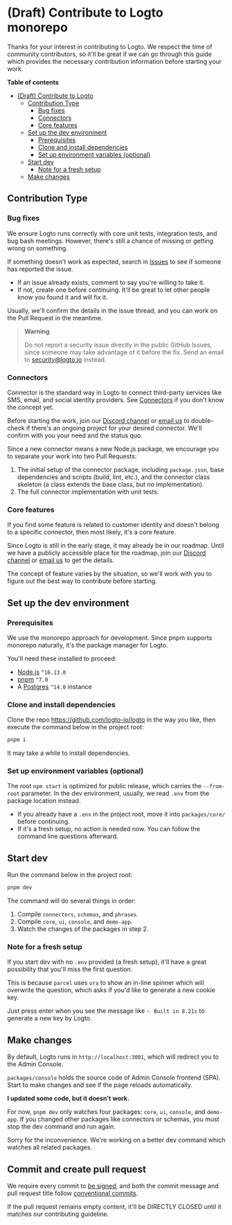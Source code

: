 # (Draft) Contribute to Logto monorepo

Thanks for your interest in contributing to Logto. We respect the time of community contributors, so it'll be great if we can go through this guide which provides the necessary contribution information before starting your work.

**Table of contents**

- [(Draft) Contribute to Logto](#draft-contribute-to-logto)
  - [Contribution Type](#contribution-type)
    - [Bug fixes](#bug-fixes)
    - [Connectors](#connectors)
    - [Core features](#core-features)
  - [Set up the dev environment](#set-up-the-dev-environment)
    - [Prerequisites](#prerequisites)
    - [Clone and install dependencies](#clone-and-install-dependencies)
    - [Set up environment variables (optional)](#set-up-environment-variables-optional)
  - [Start dev](#start-dev)
    - [Note for a fresh setup](#note-for-a-fresh-setup)
  - [Make changes](#make-changes)

## Contribution Type

### Bug fixes

We ensure Logto runs correctly with core unit tests, integration tests, and bug bash meetings. However, there's still a chance of missing or getting wrong on something.

If something doesn't work as expected, search in [Issues](https://github.com/logto-io/logto/issues) to see if someone has reported the issue.

- If an issue already exists, comment to say you're willing to take it.
- If not, create one before continuing. It'll be great to let other people know you found it and will fix it.

Usually, we'll confirm the details in the issue thread, and you can work on the Pull Request in the meantime.

> **Warning**
> 
> Do not report a security issue directly in the public GitHub Issues, since someone may take advantage of it before the fix. Send an email to [security@logto.io](mailto:security@logto.io) instead.

### Connectors

Connector is the standard way in Logto to connect third-party services like SMS, email, and social identity providers. See [Connectors](https://docs.logto.io/docs/references/connectors/) if you don't know the concept yet.

Before starting the work, join our [Discord channel](https://discord.gg/cyWnux4cH6) or [email us](mailto:contact@logto.io) to double-check if there's an ongoing project for your desired connector. We'll confirm with you your need and the status quo.

Since a new connector means a new Node.js package, we encourage you to separate your work into two Pull Requests:

1. The initial setup of the connector package, including `package.json`, base dependencies and scripts (build, lint, etc.), and the connector class skeleton (a class extends the base class, but no implementation).
2. The full connector implementation with unit tests.

### Core features

If you find some feature is related to customer identity and doesn't belong to a specific connector, then most likely, it's a core feature.

Since Logto is still in the early stage, it may already be in our roadmap. Until we have a publicly accessible place for the roadmap, join our [Discord channel](https://discord.gg/cyWnux4cH6) or [email us](mailto:contact@logto.io) to get the details.

The concept of feature varies by the situation, so we'll work with you to figure out the best way to contribute before starting.

## Set up the dev environment

### Prerequisites

We use the monorepo approach for development. Since pnpm supports monorepo naturally, it's the package manager for Logto.

You'll need these installed to proceed:

- [Node.js](https://nodejs.org/) `^16.13.0`
- [pnpm](https://pnpm.io/) `^7.0`
- A [Postgres](https://postgresql.org/) `^14.0` instance

### Clone and install dependencies

Clone the repo https://github.com/logto-io/logto in the way you like, then execute the command below in the project root:

```bash
pnpm i
```

It may take a while to install dependencies.

### Set up environment variables (optional)

The root `npm start` is optimized for public release, which carries the `--from-root` parameter. In the dev environment, usually, we read `.env` from the package location instead.

- If you already have a `.env` in the project root, move it into `packages/core/` before continuing.
- If it's a fresh setup, no action is needed now. You can follow the command line questions afterward.

## Start dev

Run the command below in the project root:

```bash
pnpm dev
```

The command will do several things in order:

1. Compile `connectors`, `schemas`, and `phrases`.
2. Compile `core`, `ui`, `console`, and `demo-app`.
3. Watch the changes of the packages in step 2.

### Note for a fresh setup

If you start dev with no `.env` provided (a fresh setup), it'll have a great possibility that you'll miss the first question.

This is because `parcel` uses `ora` to show an in-line spinner which will overwrite the question, which asks if you'd like to generate a new cookie key.

Just press enter when you see the message like `✨ Built in 8.21s` to generate a new key by Logto.

## Make changes

By default, Logto runs in `http://localhost:3001`, which will redirect you to the Admin Console.

`packages/console` holds the source code of Admin Console frontend (SPA). Start to make changes and see if the page reloads automatically.

**I updated some code, but it doesn't work.**

For now, `pnpm dev` only watches four packages: `core`, `ui`, `console`, and `demo-app`. If you changed other packages like connectors or schemas, you must stop the dev command and run again.

Sorry for the inconvenience. We're working on a better dev command which watches all related packages.

## Commit and create pull request

We require every commit to [be signed](https://docs.github.com/en/authentication/managing-commit-signature-verification/signing-commits), and both the commit message and pull request title follow [conventional commits](https://www.conventionalcommits.org/en/v1.0.0/#summary).

If the pull request remains empty content, it'll be DIRECTLY CLOSED until it matches our contributing guideline.
